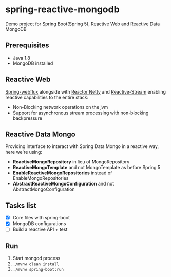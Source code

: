 spring-reactive-mongodb
=========================
Demo project for Spring Boot(Spring 5), Reactive Web and Reactive Data MongoDB

Prerequisites
-------------
- Java 1.8
- MongoDB installed

Reactive Web
------------
[Spring-webflux](https://docs.spring.io/spring-framework/docs/5.0.x/spring-framework-reference/web-reactive.html#webflux) alongside with [Reactor Netty](http://projectreactor.io/) and [Reactive-Stream](http://www.reactive-streams.org/) enabling reactive capabilities to the entire stack:
- Non-Blocking network operations on the jvm
- Support for asynchronous stream processing with non-blocking backpressure

Reactive Data Mongo
-------------------
Providing interface to interact with Spring Data Mongo in a reactive way, here we're using:
- **ReactiveMongoRepository** in lieu of MongoRepository
- **ReactiveMongoTemplate** and not MongoTemplate as before Spring 5
- **EnableReactiveMongoRepositories** instead of EnableMongoRepositories
- **AbstractReactiveMongoConfiguration** and not AbstractMongoConfiguration

Tasks list
----------
- [x] Core files with spring-boot
- [x] MongoDB configurations
- [ ] Build a reactive API + test

Run
---
1. Start mongod process
2. ```./mvnw clean install```
3. ```./mvnw spring-boot:run```